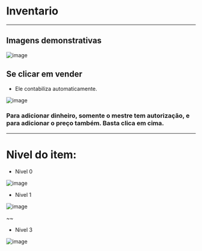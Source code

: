 # Inventario
-----------------
## Imagens demonstrativas

![image](https://user-images.githubusercontent.com/87247824/206732685-d6b0d019-e093-4958-b028-9ecb2d93b344.png)

## Se clicar em vender

* Ele contabiliza automaticamente.

![image](https://user-images.githubusercontent.com/87247824/206732765-fdf0033e-8866-4ed6-87eb-e2cd99370ede.png)

### Para adicionar dinheiro, somente o mestre tem autorização, e para adicionar o preço também. Basta clica em cima.
---------------------------------
# Nivel do item:

* Nivel 0

![image](https://user-images.githubusercontent.com/87247824/206734228-69b375e1-790f-4aaf-a7f1-5287d8d42cf7.png)

* Nivel 1

![image](https://user-images.githubusercontent.com/87247824/206734390-7856476a-04fe-463f-b4ce-a5e0b5e0352c.png)

~~

* Nivel 3

![image](https://user-images.githubusercontent.com/87247824/206735109-80f57b6d-daf9-4cc9-a43f-603adeec8a93.png)
